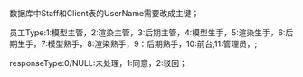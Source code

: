 数据库中Staff和Client表的UserName需要改成主键；

员工Type:1:模型主管，2:渲染主管，3:后期主管，4:模型生手，5:渲染生手，6:后期生手，7:模型熟手，8:渲染熟手，9：后期熟手，10:前台,11:管理员，;
 
responseType:0/NULL:未处理，1:同意，2:驳回；